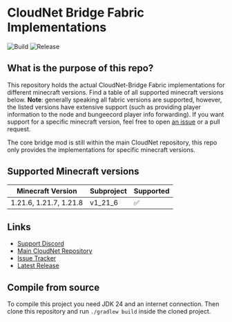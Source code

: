 # CloudNet Bridge Fabric Implementations

![Build](https://github.com/CloudNetService/cloudnet-bridge-fabric/actions/workflows/ci.yml/badge.svg)
![Release](https://img.shields.io/github/v/release/CloudNetService/cloudnet-bridge-fabric?sort=date&logo=github)

## What is the purpose of this repo?

This repository holds the actual CloudNet-Bridge Fabric implementations for different minecraft versions. Find a table
of all supported minecraft versions below. **Note**: generally speaking all fabric versions are supported, however, the
listed versions have extensive support (such as providing player information to the node and bungeecord player info
forwarding). If you want support for a specific minecraft version, feel free to
open [an issue](https://github.com/CloudNetService/cloudnet-bridge-fabric/issues/new) or a pull request.

The core bridge mod is still within the main CloudNet repository, this repo only provides the implementations for
specific minecraft versions.

## Supported Minecraft versions

| Minecraft Version      | Subproject | Supported          |
|------------------------|------------|--------------------|
| 1.21.6, 1.21.7, 1.21.8 | v1_21_6    | :white_check_mark: |

## Links

- [Support Discord](https://discord.cloudnetservice.eu)
- [Main CloudNet Repository](https://github.com/CloudNetService/CloudNet)
- [Issue Tracker](https://github.com/CloudNetService/cloudnet-bridge-fabric/issues)
- [Latest Release](https://github.com/CloudNetService/cloudnet-bridge-fabric/releases/latest)

## Compile from source

To compile this project you need JDK 24 and an internet connection. Then clone this repository and run `./gradlew build`
inside the cloned project.
